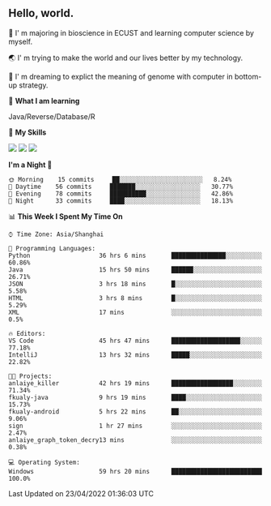 ## Hello, world.

🏫 I' m majoring in bioscience in ECUST and learning computer science by myself.

🌏 I' m trying to make the world and our lives better by my technology.

🧬 I' m dreaming to explict the meaning of genome with computer in bottom-up strategy.

🔡 **What I am learning**

Java/Reverse/Database/R

🌟 **My Skills**

![](https://img.shields.io/badge/-Python-3e74a2?style=flat-square&logo=Python&logoColor=fff)
![](https://img.shields.io/badge/-Linux-000000?style=flat-square&logo=Linux&logoColor=fff)
![](https://img.shields.io/badge/-Docker-2496ED?style=flat-square&logo=Docker&logoColor=fff)

<!--START_SECTION:waka-->
**I'm a Night 🦉** 

```text
🌞 Morning    15 commits     ██░░░░░░░░░░░░░░░░░░░░░░░   8.24% 
🌆 Daytime    56 commits     ███████░░░░░░░░░░░░░░░░░░   30.77% 
🌃 Evening    78 commits     ██████████░░░░░░░░░░░░░░░   42.86% 
🌙 Night      33 commits     ████░░░░░░░░░░░░░░░░░░░░░   18.13%

```


📊 **This Week I Spent My Time On** 

```text
⌚︎ Time Zone: Asia/Shanghai

💬 Programming Languages: 
Python                   36 hrs 6 mins       ███████████████░░░░░░░░░░   60.86% 
Java                     15 hrs 50 mins      ██████░░░░░░░░░░░░░░░░░░░   26.71% 
JSON                     3 hrs 18 mins       █░░░░░░░░░░░░░░░░░░░░░░░░   5.58% 
HTML                     3 hrs 8 mins        █░░░░░░░░░░░░░░░░░░░░░░░░   5.29% 
XML                      17 mins             ░░░░░░░░░░░░░░░░░░░░░░░░░   0.5%

🔥 Editors: 
VS Code                  45 hrs 47 mins      ███████████████████░░░░░░   77.18% 
IntelliJ                 13 hrs 32 mins      █████░░░░░░░░░░░░░░░░░░░░   22.82%

🐱‍💻 Projects: 
anlaiye_killer           42 hrs 19 mins      █████████████████░░░░░░░░   71.34% 
fkualy-java              9 hrs 19 mins       ████░░░░░░░░░░░░░░░░░░░░░   15.73% 
fkualy-android           5 hrs 22 mins       ██░░░░░░░░░░░░░░░░░░░░░░░   9.06% 
sign                     1 hr 27 mins        ░░░░░░░░░░░░░░░░░░░░░░░░░   2.47% 
anlaiye_graph_token_decry13 mins             ░░░░░░░░░░░░░░░░░░░░░░░░░   0.38%

💻 Operating System: 
Windows                  59 hrs 20 mins      █████████████████████████   100.0%

```


 Last Updated on 23/04/2022 01:36:03 UTC
<!--END_SECTION:waka-->


<!--
**Shigure19/Shigure19** is a ✨ _special_ ✨ repository because its `README.md` (this file) appears on your GitHub profile.

Here are some ideas to get you started:

- 🔭 I’m currently working on ...
- 🌱 I’m currently learning ...
- 👯 I’m looking to collaborate on ...
- 🤔 I’m looking for help with ...
- 💬 Ask me about ...
- 📫 How to reach me: ...
- 😄 Pronouns: ...
- ⚡ Fun fact: ...
-->
